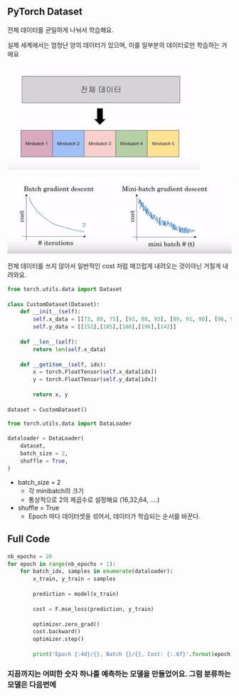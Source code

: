 ## PyTorch Dataset

전체 데이터를 균일하게 나눠서 학습해요. 

실제 세계에서는 엄청난 양의 데이터가 있으며, 이를 일부분의 데이터로만 학습하는 거에요

![minibatch](./images/minibatch.png)

![minibatch2](./images/minibatch2.png)

전체 데이터를 쓰지 않아서 일반적인 cost 처럼 매끄럽게 내려오는 것이아닌 거칠게 내려와요.




```python
from torch.utils.data import Dataset

class CustomDataset(Dataset):
    def __init__(self):
        self.x_data = [[73, 80, 75], [93, 88, 93], [89, 91, 90], [96, 98, 100], [73, 66, 70]]
        self.y_data = [[152],[185],[180],[196],[142]]
    
    def __len__(self):
        return len(self.x_data)
    
    def __getitem__(self, idx):
        x = torch.FloatTensor(self.x_data[idx])
        y = torch.FloatTensor(self.y_data[idx])
        
        return x, y

dataset = CustomDataset()
```

```python
from torch.utils.data import DataLoader

dataloader = DataLoader(
    dataset,
    batch_size = 2,
    shuffle = True,
)
```

* batch_size = 2
  * 각 minibatch의 크기
  * 통상적으로 2의 제곱수로 설정해요 (16,32,64, ....)
* shuffle = True
  * Epoch 마다 데이터셋을 섞어서, 데이터가 학습되는 순서를 바꾼다.



## Full Code

```python
nb_epochs = 20
for epoch in range(nb_epochs + 1):
    for batch_idx, samples in enumerate(dataloader):
        x_train, y_train = samples
        
        prediction = model(x_train)
        
        cost = F.mse_loss(prediction, y_train)
        
        optimizer.zero_grad()
        cost.backward()
        optimizer.step()
        
        print('Epoch {:4d}/{}, Batch {}/{}, Cost: {:.6f}'.format(epoch, nb_epochs,batch_idx+1,len(dataloader),cost.item()))
```



### 지끔까지는 어떠한 숫자 하나를 예측하는 모델을 만들었어요. 그럼 분류하는 모델은 다음번에

